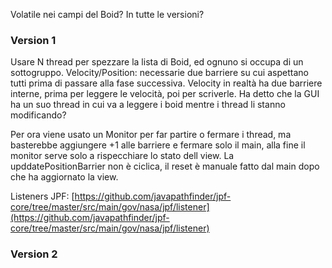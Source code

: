 Volatile nei campi del Boid? In tutte le versioni?

### Version 1
Usare N thread per spezzare la lista di Boid, ed ognuno si occupa di un sottogruppo.
Velocity/Position: necessarie due barriere su cui aspettano tutti prima di passare alla fase successiva.
Velocity in realtà ha due barriere interne, prima per leggere le velocità, poi per scriverle.
Ha detto che la GUI ha un suo thread in cui va a leggere i boid mentre i thread li stanno modificando?

Per ora viene usato un Monitor per far partire o fermare i thread, ma basterebbe aggiungere +1 alle barriere e fermare solo il main,
alla fine il monitor serve solo a rispecchiare lo stato dell view.
La upddatePositionBarrier non è ciclica, il reset è manuale fatto dal main dopo che ha aggiornato la view.

Listeners JPF:
[https://github.com/javapathfinder/jpf-core/tree/master/src/main/gov/nasa/jpf/listener](https://github.com/javapathfinder/jpf-core/tree/master/src/main/gov/nasa/jpf/listener)


### Version 2

